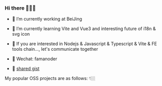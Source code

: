 ### Hi there 👋✨🌞

- 🌳 I’m currently working at BeiJing
- 🍓 I’m currently learning Vite and Vue3 and interesting future of i18n & svg icon
- 🍹 If you are interested in Nodejs & Javascript & Typescript & Vite & FE tools chain..., let's communicate together
- 🌻 Wechat: famanoder

- 🍬 [shared gist](https://gist.github.com/famanoder)

My popular OSS projects are as follows: 👇🏼 
